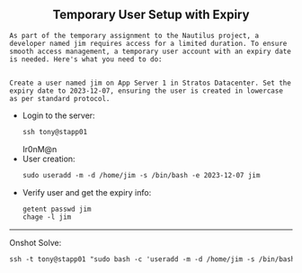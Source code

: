 ## <center> Temporary User Setup with Expiry

```
As part of the temporary assignment to the Nautilus project, a developer named jim requires access for a limited duration. To ensure smooth access management, a temporary user account with an expiry date is needed. Here's what you need to do:


Create a user named jim on App Server 1 in Stratos Datacenter. Set the expiry date to 2023-12-07, ensuring the user is created in lowercase as per standard protocol.
```

- Login to the server:
    ```apache
    ssh tony@stapp01
    ```
    Ir0nM@n
- User creation:
    ```apache
    sudo useradd -m -d /home/jim -s /bin/bash -e 2023-12-07 jim
    ```
- Verify user and get the expiry info:
    ```apache
    getent passwd jim
    chage -l jim
    ```

---

Onshot Solve:
```apache
ssh -t tony@stapp01 "sudo bash -c 'useradd -m -d /home/jim -s /bin/bash -e 2023-12-07 jim; getent passwd jim; chage -l jim'"
```